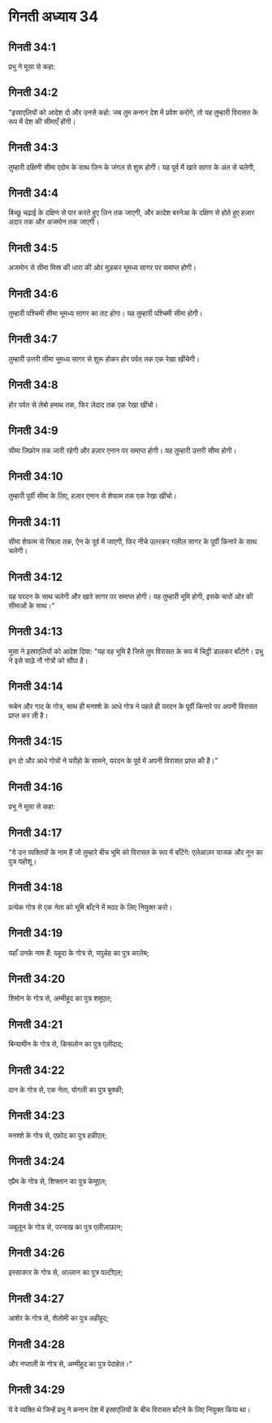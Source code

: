 # गिनती अध्याय 34

## गिनती 34:1
प्रभु ने मूसा से कहा:

## गिनती 34:2
"इस्राएलियों को आदेश दो और उनसे कहो: जब तुम कनान देश में प्रवेश करोगे, तो यह तुम्हारी विरासत के रूप में देश की सीमाएँ होंगी।

## गिनती 34:3
तुम्हारी दक्षिणी सीमा एदोम के साथ ज़िन के जंगल से शुरू होगी। यह पूर्व में खारे सागर के अंत से चलेगी,

## गिनती 34:4
बिच्छू चढ़ाई के दक्षिण से पार करते हुए ज़िन तक जाएगी, और कादेश बरनेआ के दक्षिण से होते हुए हज़ार अदार तक और अजमोन तक जाएगी।

## गिनती 34:5
अजमोन से सीमा मिस्र की धारा की ओर मुड़कर भूमध्य सागर पर समाप्त होगी।

## गिनती 34:6
तुम्हारी पश्चिमी सीमा भूमध्य सागर का तट होगा। यह तुम्हारी पश्चिमी सीमा होगी।

## गिनती 34:7
तुम्हारी उत्तरी सीमा भूमध्य सागर से शुरू होकर होर पर्वत तक एक रेखा खींचेगी।

## गिनती 34:8
होर पर्वत से लेबो हमाथ तक, फिर ज़ेदाद तक एक रेखा खींचो।

## गिनती 34:9
सीमा ज़िफ्रोन तक जारी रहेगी और हज़ार एनान पर समाप्त होगी। यह तुम्हारी उत्तरी सीमा होगी।

## गिनती 34:10
तुम्हारी पूर्वी सीमा के लिए, हज़ार एनान से शेफाम तक एक रेखा खींचो।

## गिनती 34:11
सीमा शेफाम से रिबला तक, ऐन के पूर्व में जाएगी, फिर नीचे उतरकर गलील सागर के पूर्वी किनारे के साथ चलेगी।

## गिनती 34:12
यह यरदन के साथ चलेगी और खारे सागर पर समाप्त होगी। यह तुम्हारी भूमि होगी, इसके चारों ओर की सीमाओं के साथ।”

## गिनती 34:13
मूसा ने इस्राएलियों को आदेश दिया: "यह वह भूमि है जिसे तुम विरासत के रूप में चिट्ठी डालकर बाँटोगे। प्रभु ने इसे साढ़े नौ गोत्रों को सौंपा है।

## गिनती 34:14
रूबेन और गाद के गोत्र, साथ ही मनश्शे के आधे गोत्र ने पहले ही यरदन के पूर्वी किनारे पर अपनी विरासत प्राप्त कर ली है।

## गिनती 34:15
इन दो और आधे गोत्रों ने यरीहो के सामने, यरदन के पूर्व में अपनी विरासत प्राप्त की है।”

## गिनती 34:16
प्रभु ने मूसा से कहा:

## गिनती 34:17
"ये उन व्यक्तियों के नाम हैं जो तुम्हारे बीच भूमि को विरासत के रूप में बाँटेंगे: एलेआज़र याजक और नून का पुत्र यहोशू।

## गिनती 34:18
प्रत्येक गोत्र से एक नेता को भूमि बाँटने में मदद के लिए नियुक्त करो।

## गिनती 34:19
यहाँ उनके नाम हैं: यहूदा के गोत्र से, यपुन्नेह का पुत्र कालेब;

## गिनती 34:20
शिमोन के गोत्र से, अम्मीहूद का पुत्र शमूएल;

## गिनती 34:21
बिन्यामीन के गोत्र से, किसलोन का पुत्र एलीदाद;

## गिनती 34:22
दान के गोत्र से, एक नेता, योगली का पुत्र बुक्की;

## गिनती 34:23
मनश्शे के गोत्र से, एफ़ोद का पुत्र हन्नीएल;

## गिनती 34:24
एप्रैम के गोत्र से, शिफ्तान का पुत्र केमूएल;

## गिनती 34:25
जबूलून के गोत्र से, परनाख का पुत्र एलीज़ाफ़ान;

## गिनती 34:26
इस्साकार के गोत्र से, अज़्ज़ान का पुत्र पल्टीएल;

## गिनती 34:27
आशेर के गोत्र से, शेलोमी का पुत्र अहीहूद;

## गिनती 34:28
और नप्ताली के गोत्र से, अम्मीहूद का पुत्र पेदाहेल।”

## गिनती 34:29
ये वे व्यक्ति थे जिन्हें प्रभु ने कनान देश में इस्राएलियों के बीच विरासत बाँटने के लिए नियुक्त किया था।
